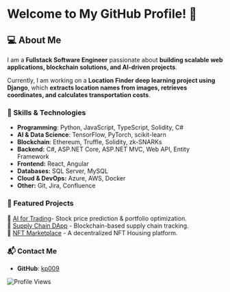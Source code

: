 # Welcome to My GitHub Profile! 👋
  
## 💻 About Me  
I am a **Fullstack Software Engineer** passionate about **building scalable web applications, blockchain solutions, and AI-driven projects**.  

Currently, I am working on a **Location Finder deep learning project using Django**, which **extracts location names from images, retrieves coordinates, and calculates transportation costs**.

### 🚀 Skills & Technologies
- **Programming**: Python, JavaScript, TypeScript, Solidity, C#
- **AI & Data Science**: TensorFlow, PyTorch, scikit-learn
- **Blockchain**: Ethereum, Truffle, Solidity, zk-SNARKs
- **Backend:** C#, ASP.NET Core, ASP.NET MVC, Web API, Entity Framework  
- **Frontend:** React, Angular 
- **Databases:** SQL Server, MySQL  
- **Cloud & DevOps:** Azure, AWS, Docker  
- **Other:** Git, Jira, Confluence

### 📂 Featured Projects
🔹 [AI for Trading](https://github.com/kp009/AI-for-Trading)- Stock price prediction & portfolio optimization.  
🔹 [Supply Chain DApp](https://github.com/kp009/Udacity-Ethereum-Dapp-for-Tracking-Items-through-Supply-Chain) - Blockchain-based supply chain tracking.  
🔹 [NFT Marketplace](https://github.com/kp009/Udacity-Blockchain-Capstone) - A decentralized NFT Housing platform.

### 📬 Contact Me
- **GitHub**: [kp009](https://github.com/kp009)
<!--- **LinkedIn**: [Your Profile](https://linkedin.com/in/YourProfile)
- **Email**: your.email@example.com -->

<!--![GitHub Stats](https://github-readme-stats.vercel.app/api?username=kp009&show_icons=true&theme=radical) -->

![Profile Views](https://komarev.com/ghpvc/?username=YourUsername&color=green)
